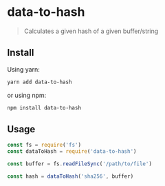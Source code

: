 # data-to-hash

> Calculates a given hash of a given buffer/string

## Install

Using yarn:
```sh
yarn add data-to-hash
```

or using npm:
```sh
npm install data-to-hash
```

## Usage

```javascript
const fs = require('fs')
const dataToHash = require('data-to-hash')

const buffer = fs.readFileSync('/path/to/file')

const hash = dataToHash('sha256', buffer)
```
